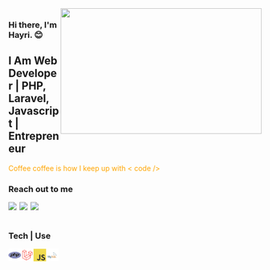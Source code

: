  <img src="https://media.giphy.com/media/WiM5K1e9MtEic/source.gif" align="right" width="400" height="250">

### Hi there, I'm Hayri. :blush:

## I Am Web Developer | PHP, Laravel, Javascript | Entrepreneur

<font color="orange"> Coffee coffee is how I keep up with < code /> </font>

### Reach out to me

 [<img  width="22" src="https://unpkg.com/simple-icons@v4/icons/twitter.svg" align="left" />][twitter]
[<img  width="22" src="https://unpkg.com/simple-icons@v4/icons/linkedin.svg" align="left" />][linkedin]
[<img  width="22" src="https://unpkg.com/simple-icons@v4/icons/linkedin.svg" align="left" />][wordpress]


<br />
<br />

[twitter]: https://twitter.com/hayriozblbl
[linkedin]: https://linkedibn.com/hayriozbulbul
[wordpress]: https://hayriozbulbul.com.tr

### Tech | Use

<img align="left" src="https://raw.githubusercontent.com/github/explore/80688e429a7d4ef2fca1e82350fe8e3517d3494d/topics/php/php.png" width="25" height="25" style="max-width:100%;">
<img align="left" src="https://raw.githubusercontent.com/github/explore/80688e429a7d4ef2fca1e82350fe8e3517d3494d/topics/laravel/laravel.png" width="25" height="25" style="max-width:100%;">
<img align="left" src="https://raw.githubusercontent.com/github/explore/80688e429a7d4ef2fca1e82350fe8e3517d3494d/topics/javascript/javascript.png" width="25" height="25" style="max-width:100%;">
<img align="left" src="https://raw.githubusercontent.com/github/explore/80688e429a7d4ef2fca1e82350fe8e3517d3494d/topics/mysql/mysql.png" width="25" height="25" style="max-width:100%;">
 


 
